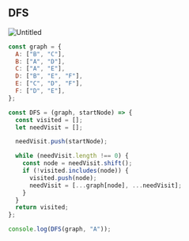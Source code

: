 ## DFS

![Untitled](https://s3-us-west-2.amazonaws.com/secure.notion-static.com/4f9f8b32-1ca2-4d32-9c75-fb98f6b6d348/Untitled.png)

```jsx
const graph = {
  A: ["B", "C"],
  B: ["A", "D"],
  C: ["A", "E"],
  D: ["B", "E", "F"],
  E: ["C", "D", "F"],
  F: ["D", "E"],
};

const DFS = (graph, startNode) => {
  const visited = [];
  let needVisit = [];

  needVisit.push(startNode);

  while (needVisit.length !== 0) {
    const node = needVisit.shift();
    if (!visited.includes(node)) {
      visited.push(node);
      needVisit = [...graph[node], ...needVisit];
    }
  }
  return visited;
};

console.log(DFS(graph, "A"));
```
